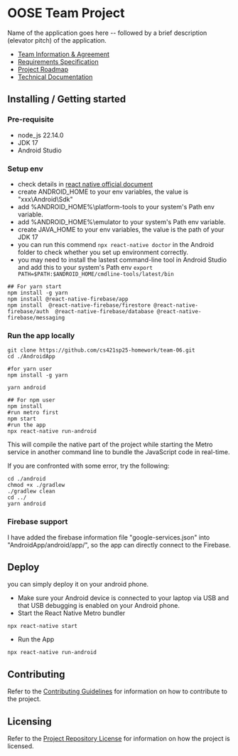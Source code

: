 # OOSE Team Project

Name of the application goes here -- followed by a brief description (elevator pitch) of the application.

- [Team Information & Agreement](./docs/team-agreement.md)
- [Requirements Specification](./docs/requirements-specification.md)
- [Project Roadmap](./docs/roadmap.md)
- [Technical Documentation](./docs/technical-documentation.md)

## Installing / Getting started

### Pre-requisite

- node_js 22.14.0
- JDK 17
- Android Studio

### Setup env

- check details in [react native official document](https://reactnative.dev/docs/set-up-your-environment)
- create ANDROID_HOME to your env variables, the value is "xxx\Android\Sdk"
- add %ANDROID_HOME%\platform-tools to your system's Path env variable.
- add %ANDROID_HOME%\emulator to your system's Path env variable.
- create JAVA_HOME to your env variables, the value is the path of your JDK 17
- you can run this commend `npx react-native doctor` in the Android folder to check whether you set up environment correctly.
- you may need to install the lastest command-line tool in Android Studio and add this to your system's Path env `export PATH=$PATH:$ANDROID_HOME/cmdline-tools/latest/bin`

```shell
## For yarn start
npm install -g yarn
npm install @react-native-firebase/app
npm install  @react-native-firebase/firestore @react-native-firebase/auth  @react-native-firebase/database @react-native-firebase/messaging
```

### Run the app locally

```shell
git clone https://github.com/cs421sp25-homework/team-06.git
cd ./AndroidApp

#for yarn user
npm install -g yarn

yarn android

## For npm user
npm install
#run metro first
npm start
#run the app
npx react-native run-android
```
This will compile the native part of the project while starting the Metro service in another command line to bundle the JavaScript code in real-time.

If you are confronted with some error, try the following:

```shell
cd ./android
chmod +x ./gradlew
./gradlew clean
cd ../
yarn android
```

### Firebase support

I have added the firebase information file "google-services.json" into "AndroidApp/android/app/", so the app can directly connect to the Firebase.

## Deploy

you can simply deploy it on your android phone.

- Make sure your Android device is connected to your laptop via USB and that USB debugging is enabled on your Android phone.
- Start the React Native Metro bundler

```shell
npx react-native start
```

- Run the App

```shell
npx react-native run-android
```

<!-- ## Developing

Detailed and step-by-step documentation for setting up local development. For example, a new team member will use these instructions to start developing the project further. 

```shell
commands here
```

You should include what is needed (e.g. all of the configurations) to set up the dev environment. For instance, global dependencies or any other tools (include download links), explaining what database (and version) has been used, etc. If there is any virtual environment, local server, ..., explain here. 

Additionally, describe and show how to run the tests, explain your code style and show how to check it.

If your project needs some additional steps for the developer to build the project after some code changes, state them here. Moreover, give instructions on how to build and release a new version. In case there's some step you have to take that publishes this project to a server, it must be stated here.  -->

## Contributing

Refer to the [Contributing Guidelines](./CONTRIBUTING.md) for information on how to contribute to the project.

## Licensing

Refer to the [Project Repository License](./LICENSE.md) for information on how the project is licensed.
